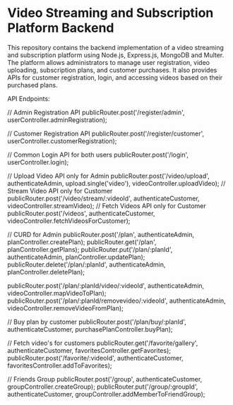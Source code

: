 # Video Streaming and Subscription Platform Backend

This repository contains the backend implementation of a video streaming and subscription platform using Node.js, Express.js, MongoDB and Multer. The platform allows administrators to manage user registration, video uploading, subscription plans, and customer purchases. It also provides APIs for customer registration, login, and accessing videos based on their purchased plans.

API Endpoints:

// Admin Registration API
publicRouter.post('/register/admin', userController.adminRegistration);

// Customer Registration API
publicRouter.post('/register/customer', userController.customerRegistration);

// Common Login API for both users
publicRouter.post('/login', userController.login);

// Upload Video API only for Admin
publicRouter.post('/video/upload', authenticateAdmin, upload.single('video'), videoController.uploadVideo);
// Stream Video API only for Customer
publicRouter.post('/video/stream/:videoId', authenticateCustomer, videoController.streamVideo);
// Fetch Videos API only for Customer
publicRouter.post('/videos', authenticateCustomer, videoController.fetchVideosForCustomer);

// CURD for Admin
publicRouter.post('/plan', authenticateAdmin, planController.createPlan);
publicRouter.get('/plan', planController.getPlans);
publicRouter.put('/plan/:planId', authenticateAdmin, planController.updatePlan);
publicRouter.delete('/plan/:planId', authenticateAdmin, planController.deletePlan);

publicRouter.post('/plan/:planId/video/:videoId', authenticateAdmin, videoController.mapVideoToPlan);
publicRouter.post('/plan/:planId/removevideo/:videoId', authenticateAdmin, videoController.removeVideoFromPlan);

// Buy plan by customer
publicRouter.post('/plan/buy/:planId', authenticateCustomer, purchasePlanController.buyPlan);

// Fetch video's for customers
publicRouter.get('/favorite/gallery', authenticateCustomer, favoritesController.getFavorites);
publicRouter.post('/favorite/:videoId', authenticateCustomer, favoritesController.addToFavorites);

// Friends Group
publicRouter.post('/group', authenticateCustomer, groupController.createGroup);
publicRouter.put('/group/:groupId', authenticateCustomer, groupController.addMemberToFriendGroup);

